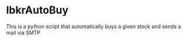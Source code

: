 # IbkrAutoBuy
This is a python script that automatically buys a given stock and sends a mail via SMTP 
